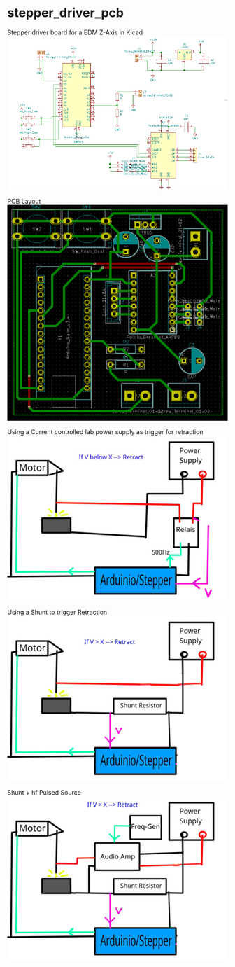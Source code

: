 # stepper_driver_pcb




Stepper driver board for a EDM Z-Axis in Kicad
![alt text](https://raw.githubusercontent.com/moeC137/stepper_driver_pcb/main/circuit.png)

PCB Layout
![alt text](https://raw.githubusercontent.com/moeC137/stepper_driver_pcb/main/pcb_payout.png)


Using a Current controlled lab power supply as trigger for retraction
![alt text](https://raw.githubusercontent.com/moeC137/stepper_driver_pcb/main/Old_setup.jpg)

Using a Shunt to trigger Retraction
![alt text](https://raw.githubusercontent.com/moeC137/stepper_driver_pcb/main/new_setup.jpg)

Shunt + hf Pulsed Source
![alt text](https://raw.githubusercontent.com/moeC137/stepper_driver_pcb/main/future_setup.jpg)
